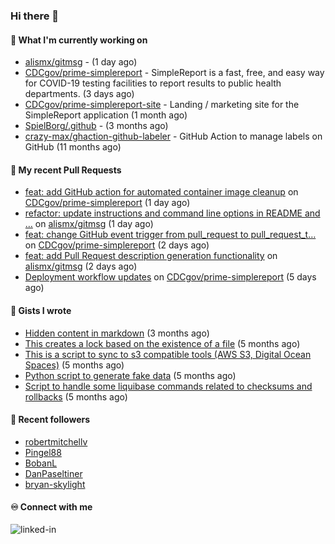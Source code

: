 ### Hi there 👋

#### 🚀 What I'm currently working on

- [alismx/gitmsg](https://github.com/alismx/gitmsg) -  (1 day ago)
- [CDCgov/prime-simplereport](https://github.com/CDCgov/prime-simplereport) - SimpleReport is a fast, free, and easy way for COVID-19 testing facilities to report results to public health departments. (3 days ago)
- [CDCgov/prime-simplereport-site](https://github.com/CDCgov/prime-simplereport-site) - Landing / marketing site for the SimpleReport application (1 month ago)
- [SpielBorg/.github](https://github.com/SpielBorg/.github) -  (3 months ago)
- [crazy-max/ghaction-github-labeler](https://github.com/crazy-max/ghaction-github-labeler) - GitHub Action to manage labels on GitHub (11 months ago)

#### 🔨 My recent Pull Requests

- [feat: add GitHub action for automated container image cleanup](https://github.com/CDCgov/prime-simplereport/pull/6607) on [CDCgov/prime-simplereport](https://github.com/CDCgov/prime-simplereport) (1 day ago)
- [refactor: update instructions and command line options in README and …](https://github.com/alismx/gitmsg/pull/4) on [alismx/gitmsg](https://github.com/alismx/gitmsg) (1 day ago)
- [feat: change GitHub event trigger from pull_request to pull_request_t…](https://github.com/CDCgov/prime-simplereport/pull/6601) on [CDCgov/prime-simplereport](https://github.com/CDCgov/prime-simplereport) (2 days ago)
- [feat: add Pull Request description generation functionality](https://github.com/alismx/gitmsg/pull/2) on [alismx/gitmsg](https://github.com/alismx/gitmsg) (2 days ago)
- [Deployment workflow updates](https://github.com/CDCgov/prime-simplereport/pull/6578) on [CDCgov/prime-simplereport](https://github.com/CDCgov/prime-simplereport) (5 days ago)

#### 📓 Gists I wrote

- [Hidden content in markdown](https://gist.github.com/cffeb79c933f98279c46906f390fd3a0) (3 months ago)
- [This creates a lock based on the existence of a file](https://gist.github.com/6bb524c02a636a478f49d7387f57869b) (5 months ago)
- [This is a script to sync to s3 compatible tools (AWS S3, Digital Ocean Spaces)](https://gist.github.com/7a42ab3b5203a9eca579f0a80a9dc63b) (5 months ago)
- [Python script to generate fake data](https://gist.github.com/ea13a03b628e2d682334c0adf38400c5) (5 months ago)
- [Script to handle some liquibase commands related to checksums and rollbacks](https://gist.github.com/ac68b4781c7c500bf5c2aa9bd4aaff7c) (5 months ago)

#### 👯 Recent followers

- [robertmitchellv](https://github.com/robertmitchellv)
- [Pingel88](https://github.com/Pingel88)
- [BobanL](https://github.com/BobanL)
- [DanPaseltiner](https://github.com/DanPaseltiner)
- [bryan-skylight](https://github.com/bryan-skylight)

#### ♾️ Connect with me
[<img align="left" alt="linked-in" src="https://img.shields.io/badge/linkedin-%230077B5.svg?&style=for-the-badge&logo=linkedin&logoColor=white" />](https://www.linkedin.com/in/alismx)
